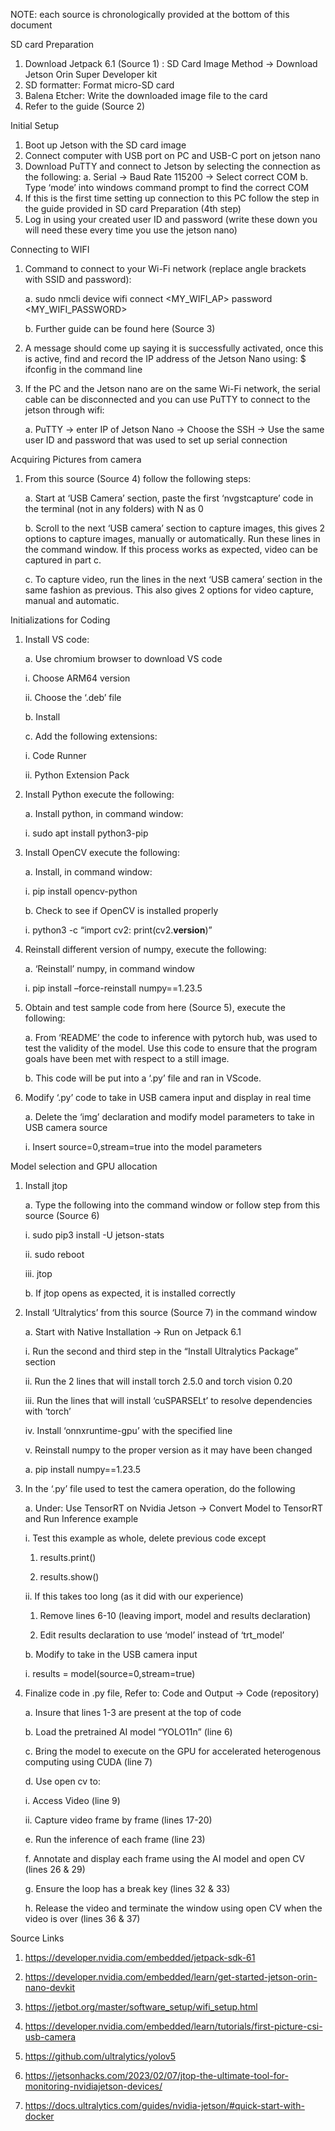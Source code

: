 NOTE: each source is chronologically provided at the bottom of this document

SD card Preparation
1. Download Jetpack 6.1 (Source 1) : SD Card Image Method -> Download Jetson Orin Super Developer kit
2. SD formatter: Format micro-SD card
3. Balena Etcher: Write the downloaded image file to the card
4. Refer to the guide (Source 2)

Initial Setup
1. Boot up Jetson with the SD card image
2. Connect computer with USB port on PC and USB-C port on jetson nano
3. Download PuTTY and connect to Jetson by selecting the connection as the following:
a. Serial -> Baud Rate 115200 -> Select correct COM
b. Type ‘mode’ into windows command prompt to find the correct COM
4. If this is the first time setting up connection to this PC follow the step in the guide
provided in SD card Preparation (4th step)
5. Log in using your created user ID and password (write these down you will need these
every time you use the jetson nano)

Connecting to WIFI
1. Command to connect to your Wi-Fi network (replace angle brackets with SSID and
password):

   a. sudo nmcli device wifi connect <MY_WIFI_AP> password <MY_WIFI_PASSWORD>

   b. Further guide can be found here (Source 3)
   
3. A message should come up saying it is successfully activated, once this is active, find and record the IP address of the Jetson Nano using: $ ifconfig in the command line
4. If the PC and the Jetson nano are on the same Wi-Fi network, the serial cable can be disconnected and you can use PuTTY to connect to the jetson through wifi:

   a. PuTTY -> enter IP of Jetson Nano -> Choose the SSH -> Use the same user ID and password that was used to set up serial connection
   
Acquiring Pictures from camera
1. From this source (Source 4) follow the following steps:

   a. Start at ‘USB Camera’ section, paste the first ‘nvgstcapture’ code in the terminal (not in any folders) with N as 0

   b. Scroll to the next ‘USB camera’ section to capture images, this gives 2 options to capture images, manually or automatically. Run these lines in the command window. If this process works as expected, video can be captured in part c.

   c. To capture video, run the lines in the next ‘USB camera’ section in the same fashion as previous. This also gives 2 options for video capture, manual and
automatic.

Initializations for Coding
1. Install VS code:

   a. Use chromium browser to download VS code

      i. Choose ARM64 version

      ii. Choose the ‘.deb’ file

   b. Install

   c. Add the following extensions:

      i. Code Runner

      ii. Python Extension Pack

3. Install Python execute the following:

   a. Install python, in command window:

      i. sudo apt install python3-pip

5. Install OpenCV execute the following:

   a. Install, in command window:

      i. pip install opencv-python

   b. Check to see if OpenCV is installed properly

      i. python3 -c “import cv2: print(cv2.__version__)”

7. Reinstall different version of numpy, execute the following:

   a. ‘Reinstall’ numpy, in command window

      i. pip install –force-reinstall numpy==1.23.5

8. Obtain and test sample code from here (Source 5), execute the following:

   a. From ‘README’ the code to inference with pytorch hub, was used to test the validity of the model. Use this code to ensure that the program goals have been met with respect to a still image.

   b. This code will be put into a ‘.py’ file and ran in VScode.

9. Modify ‘.py’ code to take in USB camera input and display in real time

   a. Delete the ‘img’ declaration and modify model parameters to take in USB camera source

      i. Insert source=0,stream=true into the model parameters

Model selection and GPU allocation

1. Install jtop

   a. Type the following into the command window or follow step from this source (Source 6)

      i. sudo pip3 install -U jetson-stats

      ii. sudo reboot

      iii. jtop

   b. If jtop opens as expected, it is installed correctly

2. Install ‘Ultralytics’ from this source (Source 7) in the command window

   a. Start with Native Installation -> Run on Jetpack 6.1

      i. Run the second and third step in the “Install Ultralytics Package” section

      ii. Run the 2 lines that will install torch 2.5.0 and torch vision 0.20

      iii. Run the lines that will install ‘cuSPARSELt’ to resolve dependencies with ‘torch’

      iv. Install ‘onnxruntime-gpu’ with the specified line

      v. Reinstall numpy to the proper version as it may have been changed

      a. pip install numpy==1.23.5

3. In the ‘.py’ file used to test the camera operation, do the following

   a. Under: Use TensorRT on Nvidia Jetson -> Convert Model to TensorRT and Run
   Inference example

   i. Test this example as whole, delete previous code except

      1. results.print()

      2. results.show()

   ii. If this takes too long (as it did with our experience)

      1. Remove lines 6-10 (leaving import, model and results declaration)

      2. Edit results declaration to use ‘model’ instead of ‘trt_model’

   b. Modify to take in the USB camera input

      i. results = model(source=0,stream=true)

4. Finalize code in .py file, Refer to: Code and Output -> Code (repository)

   a. Insure that lines 1-3 are present at the top of code

   b. Load the pretrained AI model “YOLO11n” (line 6)

   c. Bring the model to execute on the GPU for accelerated heterogenous computing using CUDA (line 7)

   d. Use open cv to:

      i. Access Video (line 9)

      ii. Capture video frame by frame (lines 17-20)

   e. Run the inference of each frame (line 23)

   f. Annotate and display each frame using the AI model and open CV (lines 26 & 29)

   g. Ensure the loop has a break key (lines 32 & 33)

   h. Release the video and terminate the window using open CV when the video is over (lines 36 & 37)

Source Links

1. https://developer.nvidia.com/embedded/jetpack-sdk-61

2. https://developer.nvidia.com/embedded/learn/get-started-jetson-orin-nano-devkit

3. https://jetbot.org/master/software_setup/wifi_setup.html

4. https://developer.nvidia.com/embedded/learn/tutorials/first-picture-csi-usb-camera

5. https://github.com/ultralytics/yolov5

6. https://jetsonhacks.com/2023/02/07/jtop-the-ultimate-tool-for-monitoring-nvidiajetson-devices/

7. https://docs.ultralytics.com/guides/nvidia-jetson/#quick-start-with-docker
